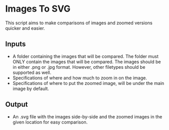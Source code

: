 # Images To SVG
This script aims to make comparisons of images and zoomed versions quicker and easier.
## Inputs
- A folder containing the images that will be compared. The folder must ONLY contain the images that will be compared. The images should be in either .png or .jpg format. However, other filetypes should be supported as well.
- Specifications of where and how much to zoom in on the image.
- Specifications of where to put the zoomed image, will be under the main image by default.
## Output
- An .svg file with the images side-by-side and the zoomed images in the given location for easy comparison.

